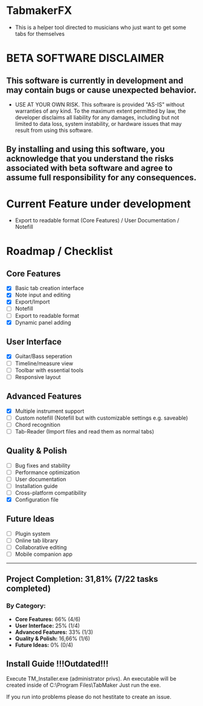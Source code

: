 # TabmakerFX
- This is a helper tool directed to musicians who just want to get some tabs for themselves

# BETA SOFTWARE DISCLAIMER

## This software is currently in development and may contain bugs or cause unexpected behavior. 

- USE AT YOUR OWN RISK. This software is provided "AS-IS" without warranties of any kind. To the maximum extent permitted by law, the developer disclaims all liability for any damages, including but not limited to data loss, system instability, or hardware issues that may result from using this software.

## By installing and using this software, you acknowledge that you understand the risks associated with beta software and agree to assume full responsibility for any consequences.

# Current Feature under development
- Export to readable format (Core Features) / User Documentation / Notefill

# Roadmap / Checklist

## Core Features
- [x] Basic tab creation interface
- [x] Note input and editing
- [x] Export/Import
- [ ] Notefill
- [ ] Export to readable format
- [x] Dynamic panel adding

## User Interface
- [x] Guitar/Bass seperation
- [ ] Timeline/measure view
- [ ] Toolbar with essential tools
- [ ] Responsive layout

## Advanced Features
- [x] Multiple instrument support
- [ ] Custom notefill (Notefill but with customizable settings e.g. saveable)
- [ ] Chord recognition
- [ ] Tab-Reader (Import files and read them as normal tabs)

## Quality & Polish
- [ ] Bug fixes and stability
- [ ] Performance optimization
- [ ] User documentation
- [ ] Installation guide
- [ ] Cross-platform compatibility
- [x] Configuration file

## Future Ideas
- [ ] Plugin system
- [ ] Online tab library
- [ ] Collaborative editing
- [ ] Mobile companion app

---

## Project Completion: **31,81%** (7/22 tasks completed)

### By Category:
- **Core Features:** 66% (4/6)
- **User Interface:** 25% (1/4)
- **Advanced Features:** 33% (1/3)
- **Quality & Polish:** 16,66% (1/6)
- **Future Ideas:** 0% (0/4)


## Install Guide !!!Outdated!!!
Execute TM_Installer.exe (administrator privs). An executable will be created inside of C:\Program Files\TabMaker
Just run the exe.

If you run into problems please do not hestitate to create an issue.
